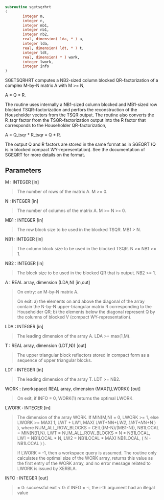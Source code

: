 ```fortran
subroutine sgetsqrhrt
(
        integer m,
        integer n,
        integer mb1,
        integer nb1,
        integer nb2,
        real, dimension( lda, * ) a,
        integer lda,
        real, dimension( ldt, * ) t,
        integer ldt,
        real, dimension( * ) work,
        integer lwork,
        integer info
)
```

SGETSQRHRT computes a NB2-sized column blocked QR-factorization
of a complex M-by-N matrix A with M >= N,

A = Q * R.

The routine uses internally a NB1-sized column blocked and MB1-sized
row blocked TSQR-factorization and perfors the reconstruction
of the Householder vectors from the TSQR output. The routine also
converts the R_tsqr factor from the TSQR-factorization output into
the R factor that corresponds to the Householder QR-factorization,

A = Q_tsqr * R_tsqr = Q * R.

The output Q and R factors are stored in the same format as in SGEQRT
(Q is in blocked compact WY-representation). See the documentation
of SGEQRT for more details on the format.

## Parameters
M : INTEGER [in]
> The number of rows of the matrix A.  M >= 0.

N : INTEGER [in]
> The number of columns of the matrix A. M >= N >= 0.

MB1 : INTEGER [in]
> The row block size to be used in the blocked TSQR.
> MB1 > N.

NB1 : INTEGER [in]
> The column block size to be used in the blocked TSQR.
> N >= NB1 >= 1.

NB2 : INTEGER [in]
> The block size to be used in the blocked QR that is
> output. NB2 >= 1.

A : REAL array, dimension (LDA,N) [in,out]
> 
> On entry: an M-by-N matrix A.
> 
> On exit:
> a) the elements on and above the diagonal
> of the array contain the N-by-N upper-triangular
> matrix R corresponding to the Householder QR;
> b) the elements below the diagonal represent Q by
> the columns of blocked V (compact WY-representation).

LDA : INTEGER [in]
> The leading dimension of the array A.  LDA >= max(1,M).

T : REAL array, dimension (LDT,N)) [out]
> The upper triangular block reflectors stored in compact form
> as a sequence of upper triangular blocks.

LDT : INTEGER [in]
> The leading dimension of the array T.  LDT >= NB2.

WORK : (workspace) REAL array, dimension (MAX(1,LWORK)) [out]
> On exit, if INFO = 0, WORK(1) returns the optimal LWORK.

LWORK : INTEGER [in]
> The dimension of the array WORK.
> If MIN(M,N) = 0, LWORK >= 1, else
> LWORK >= MAX( 1, LWT + LW1, MAX( LWT+N*N+LW2, LWT+N*N+N ) ),
> where
> NUM_ALL_ROW_BLOCKS = CEIL((M-N)/(MB1-N)),
> NB1LOCAL = MIN(NB1,N).
> LWT = NUM_ALL_ROW_BLOCKS * N * NB1LOCAL,
> LW1 = NB1LOCAL * N,
> LW2 = NB1LOCAL * MAX( NB1LOCAL, ( N - NB1LOCAL ) ).
> 
> If LWORK = -1, then a workspace query is assumed.
> The routine only calculates the optimal size of the WORK
> array, returns this value as the first entry of the WORK
> array, and no error message related to LWORK is issued
> by XERBLA.

INFO : INTEGER [out]
> = 0:  successful exit
> < 0:  if INFO = -i, the i-th argument had an illegal value

